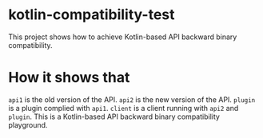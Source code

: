 # kotlin-compatibility-test

This project shows how to achieve Kotlin-based API backward binary compatibility.

# How it shows that

`api1` is the old version of the API. `api2` is the new version of the API. `plugin` is a plugin complied with `api1`. `client` is a client running with `api2` and `plugin`. This is a Kotlin-based API backward binary compatibility playground.
